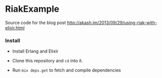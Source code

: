 # RiakExample

Source code for the blog post <http://akash.im/2013/09/29/using-riak-with-elixir.html>

### Install

* Install Erlang and Elixir

* Clone this repository and `cd` into it.

* Run `mix deps.get` to fetch and compile dependencies